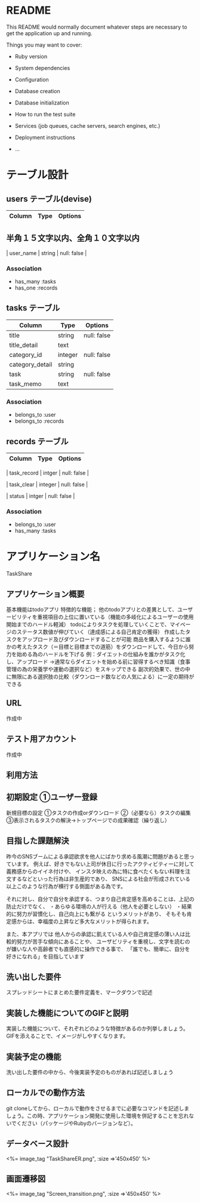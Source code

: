 # README

This README would normally document whatever steps are necessary to get the
application up and running.

Things you may want to cover:

* Ruby version

* System dependencies

* Configuration

* Database creation

* Database initialization

* How to run the test suite

* Services (job queues, cache servers, search engines, etc.)

* Deployment instructions

* ...


# テーブル設計

## users テーブル(devise)


| Column               | Type   | Options     |
| -------------------- | ------ | ----------- |
## 半角１５文字以内、全角１０文字以内
| user_name            | string | null: false |


### Association

- has_many :tasks
- has_one :records

## tasks テーブル


| Column             | Type       | Options                        |
| ------------------ | ---------- | ------------------------------ |
| title              | string     | null: false                    |
| title_detail       | text       |                                |
| category_id        | integer    | null: false                    |
| category_detail    | string     |                                |
| task               | string     | null: false                    |
| task_memo          | text       |                                |


### Association

- belongs_to :user
- belongs_to :records

## records テーブル


| Column             | Type       | Options                         |
| ------------------ | ---------- | ------------------------------- |
<!-- 継続記録スタンプ -->
| task_record        | intger     | null: false                     |
<!-- 達成タスク数 -->
| task_clear         | integer    | null: false                     |
<!-- 努力の成果 -->
| status             | intger     | null: false                     |


### Association

- belongs_to :user
- has_many :tasks


# アプリケーション名
TaskShare

## アプリケーション概要
基本機能はtodoアプリ
特徴的な機能；
他のtodoアプリとの差異として、ユーザービリティを重視項目の上位に置いている（機能の多岐化によるユーザーの使用開始までのハードル軽減）
todoによりタスクを処理していくことで、マイページのステータス数値が伸びていく（達成感による自己肯定の獲得）
作成したタスクをアップロード及びダウンロードすることが可能
商品を購入するように誰かの考えたタスク（＝目標と目標までの道筋）をダウンロードして、今日から努力を始める為のハードルを下げる
  例：ダイエットの仕組みを誰かがタスク化し、アップロード
      →通常ならダイエットを始める前に習得するべき知識（食事管理の為の栄養学や運動の選択など）をスキップできる
      副次的効果で、世の中に無限にある選択肢の比較（ダウンロード数などの人気による）に一定の期待ができる

## URL
作成中

## テスト用アカウント
作成中

## 利用方法
初期設定
①ユーザー登録
---------------
新規目標の設定
①タスクの作成orダウンロード
②（必要なら）タスクの編集
③表示されるタスクの解決→トップページでの成果確認（繰り返し）

## 目指した課題解決
昨今のSNSブームによる承認欲求を他人にばかり求める風潮に問題があると思っています。
例えば、好きでもない上司が休日に行ったアクティビティーに対して義務感からのイイネ付けや、
インスタ映えの為に特に食べたくもない料理を注文するなどといった行為は非生産的であり、
SNSによる社会が形成されている以上このような行為が横行する側面がある為です。

それに対し、自分で自分を承認する、つまり自己肯定感を高めることは、上記の防止だけでなく、
・あらゆる環境の人が行える（他人を必要としない）
・結果的に努力が習慣化し、自己向上にも繋がる
というメリットがあり、
そもそも肯定感からは、幸福度の上昇など多大なメリットが得られます。

また、本アプリでは
他人からの承認に飢えている人や自己肯定感の薄い人は比較的努力が苦手な傾向にあることや、
ユーザビリティを重視し、文字を読むのが嫌いな人や高齢者でも直感的に操作できる事で、
「誰でも、簡単に、自分を好きになれる」を目指しています

## 洗い出した要件
スプレッドシートにまとめた要件定義を、マークダウンで記述

## 実装した機能についてのGIFと説明
実装した機能について、それぞれどのような特徴があるのか列挙しましょう。GIFを添えることで、イメージがしやすくなります。

## 実装予定の機能
洗い出した要件の中から、今後実装予定のものがあれば記述しましょう

## ローカルでの動作方法
git cloneしてから、ローカルで動作をさせるまでに必要なコマンドを記述しましょう。この時、アプリケーション開発に使用した環境を併記することを忘れないでください（パッケージやRubyのバージョンなど）。

## データベース設計
<%= image_tag "TaskShareER.png", :size =>'450x450' %>

## 画面遷移図
<%= image_tag "Screen_transition.png", :size =>'450x450' %>


